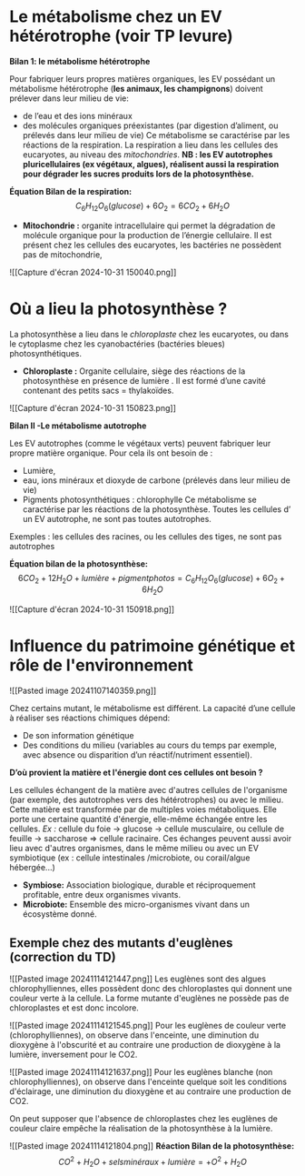 # Le métabolisme chez un EV hétérotrophe (voir TP levure)

**Bilan 1: le métabolisme hétérotrophe**

Pour fabriquer leurs propres matières organiques, les EV possédant un métabolisme hétérotrophe (**les animaux, les champignons**) doivent prélever dans leur milieu de vie:
- de l’eau et des ions minéraux
- des molécules organiques préexistantes (par digestion d’aliment, ou prélevés dans leur milieu de vie)
Ce métabolisme se caractérise par les réactions de la respiration.
La respiration a lieu dans les cellules des eucaryotes, au niveau des *mitochondries*.
**NB : les EV autotrophes pluricellulaires (ex végétaux, algues), réalisent aussi la respiration pour dégrader les sucres produits lors de la photosynthèse.**

**Équation Bilan de la respiration:**
$$
C_6H_{12}O_6(glucose) + 6O_2 = 6 CO_2 + 6 H_2O
$$

- **Mitochondrie :** organite intracellulaire qui permet la dégradation de molécule organique pour la production de l’énergie cellulaire. Il est présent chez les cellules des eucaryotes, les bactéries ne possèdent pas de mitochondrie,

![[Capture d'écran 2024-10-31 150040.png]]
# Où a lieu la photosynthèse ?

La photosynthèse a lieu dans le *chloroplaste* chez les eucaryotes, ou dans le cytoplasme chez les cyanobactéries (bactéries bleues) photosynthétiques.

- **Chloroplaste :** Organite cellulaire, siège des réactions de la photosynthèse en présence de lumière . Il est formé d’une cavité contenant des petits sacs = thylakoïdes.

![[Capture d'écran 2024-10-31 150823.png]]

**Bilan II -Le métabolisme autotrophe**

Les EV autotrophes (comme le végétaux verts) peuvent fabriquer leur propre matière organique. Pour cela ils ont besoin de :
- Lumière,
- eau, ions minéraux et dioxyde de carbone (prélevés dans leur milieu de vie)
- Pigments photosynthétiques : chlorophylle
Ce métabolisme se caractérise par les réactions de la photosynthèse.
Toutes les cellules d’ un EV autotrophe, ne sont pas toutes autotrophes.

Exemples : les cellules des racines, ou les cellules des tiges, ne sont pas
autotrophes

**Équation bilan de la photosynthèse:**
$$
6CO_2 + 12H_2O + lumière + pigment photos = C_6H_{12}O_6(glucose) + 6O_2 + 6H_2O
$$

![[Capture d'écran 2024-10-31 150918.png]]

# Influence du patrimoine génétique et rôle de l'environnement

![[Pasted image 20241107140359.png]]

Chez certains mutant, le métabolisme est différent.
La capacité d’une cellule à réaliser ses réactions chimiques dépend: 
- De son information génétique
- Des conditions du milieu (variables au cours du temps par exemple, avec absence ou disparition d’un réactif/nutriment essentiel).

**D’où provient la matière et l'énergie dont ces cellules ont besoin ?**

Les cellules échangent de la matière avec d'autres cellules de l'organisme (par
exemple, des autotrophes vers des hétérotrophes) ou avec le milieu. Cette matière est transformée par de multiples voies métaboliques. Elle porte une certaine quantité d'énergie, elle-même échangée entre les cellules.
*Ex :* cellule du foie → glucose → cellule musculaire, ou cellule de feuille → saccharose => cellule racinaire.
Ces échanges peuvent aussi avoir lieu avec d'autres organismes, dans le
même milieu ou avec un EV symbiotique (ex : cellule intestinales /microbiote,
ou corail/algue hébergée...)

- **Symbiose:** Association biologique, durable et réciproquement profitable, entre deux organismes vivants.
- **Microbiote:** Ensemble des micro-organismes vivant dans un écosystème donné.
## Exemple chez des mutants d'euglènes (correction du TD)

![[Pasted image 20241114121447.png]]
Les euglènes sont des algues chlorophylliennes, elles possèdent donc des chloroplastes qui donnent une couleur verte à la cellule.
La forme mutante d'euglènes ne possède pas de chloroplastes et est donc incolore.

![[Pasted image 20241114121545.png]]
Pour les euglènes de couleur verte (chlorophylliennes), on observe dans l'enceinte, une diminution du dioxygène à l'obscurité et au contraire une production de dioxygène à la lumière, inversement pour le CO2.

![[Pasted image 20241114121637.png]]
Pour les euglènes blanche (non chlorophylliennes), on observe dans l'enceinte quelque soit les conditions d'éclairage, une diminution du dioxygène et au contraire une production de CO2.

On peut supposer que l'absence de chloroplastes chez les euglènes de couleur claire empêche la réalisation de la photosynthèse à la lumière.

![[Pasted image 20241114121804.png]]
**Réaction Bilan de la photosynthèse:**
$$
CO^2 + H_2O + sels minéraux + lumière =  + O^2 + H_2O
$$